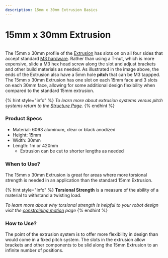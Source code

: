 ```yaml
---
description: 15mm x 30mm Extrusion Basics
---
```


# 15mm x 30mm Extrusion

<figure><img src="https://2589213514-files.gitbook.io/~/files/v0/b/gitbook-legacy-files/o/assets%2F-M5yw0n8IneF5-9ybLjT%2F-MBkHpl6tI-0P0Lg_bNo%2F-MBkHv0cdzJI1d3ZFvrA%2F15mm%20x%2030mm%20Extrusion%20Pinout.png?alt=media&#x26;token=df8d5a87-2860-44a4-ba6a-24878ec20f82" alt=""><figcaption></figcaption></figure>

The 15mm x 30mm profile of the [Extrusion](https://www.revrobotics.com/ftc/structure/15mm-extrusion/) has slots on on all four sides that accept standard [M3 hardware](https://www.revrobotics.com/ftc/hardware/fasteners/). Rather than using a T-nut, which is more expensive, slide a M3 hex head screw along the slot and adjust brackets and other build materials as needed. As illustrated in the image above, the ends of the Extrusion also have a 5mm hole **pitch** that can be M3 tappped. The 15mm x 30mm Extrusion has one slot on each 15mm face and 3 slots on each 30mm face, allowing for some additional design flexibility when compared to the standard 15mm extrusion.

{% hint style="info" %}
_To learn more about extrusion systems versus pitch systems return to the_ [_Structure Page_](broken-reference)_._
{% endhint %}

### Product Specs

* Material: 6063 aluminum, clear or black anodized
* Height: 15mm
* Width: 30mm
* Length: 1m or 420mm
  * Extrusion can be cut to shorter lengths as needed

### When to Use?

The 15mm x 30mm Extrusion is great for areas where more torsional strength is needed in an application than the standard 15mm Extrusion.&#x20;

{% hint style="info" %}
**Torsional Strength** is a measure of the ability of a material to withstand a twisting load.

_To learn more about why torsional strength is helpful to your robot design visit the_ [_constraining motion_](broken-reference) _page_&#x20;
{% endhint %}

### How to Use?

The point of the extrusion system is to offer more flexibility in design than would come in a fixed pitch system. The slots in the extrusion allow brackets and other components to be slid along the 15mm Extrusion to an infinite number of positions.&#x20;

<figure><img src="https://2589213514-files.gitbook.io/~/files/v0/b/gitbook-legacy-files/o/assets%2F-M5yw0n8IneF5-9ybLjT%2F-M94yXAf-q6v87SEnzqQ%2F-M94znMlvqQj5puBupVE%2Fimage.png?alt=media&#x26;token=a284d43b-2a23-4311-bb70-446792b14cb0" alt=""><figcaption></figcaption></figure>
